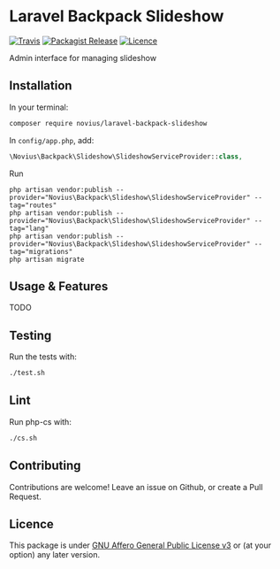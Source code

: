 # Laravel Backpack Slideshow
[![Travis](https://img.shields.io/travis/novius/laravel-backpack-slideshow.svg?maxAge=1800&style=flat-square)](https://travis-ci.org/novius/laravel-backpack-slideshow)
[![Packagist Release](https://img.shields.io/packagist/v/novius/laravel-backpack-slideshow.svg?maxAge=1800&style=flat-square)](https://packagist.org/packages/novius/laravel-backpack-slideshow)
[![Licence](https://img.shields.io/packagist/l/novius/laravel-backpack-slideshow.svg?maxAge=1800&style=flat-square)](https://github.com/novius/laravel-backpack-slideshow#licence)

Admin interface for managing slideshow


## Installation

In your terminal:

```bash
composer require novius/laravel-backpack-slideshow
```


In `config/app.php`, add:


```php
\Novius\Backpack\Slideshow\SlideshowServiceProvider::class,
```

Run

```php?start_inline=1
php artisan vendor:publish --provider="Novius\Backpack\Slideshow\SlideshowServiceProvider" --tag="routes"
php artisan vendor:publish --provider="Novius\Backpack\Slideshow\SlideshowServiceProvider" --tag="lang"
php artisan vendor:publish --provider="Novius\Backpack\Slideshow\SlideshowServiceProvider" --tag="migrations"
php artisan migrate
```

## Usage & Features

TODO


## Testing

Run the tests with:

```bash
./test.sh
```


## Lint

Run php-cs with:

```bash
./cs.sh
```


## Contributing

Contributions are welcome!
Leave an issue on Github, or create a Pull Request.


## Licence

This package is under [GNU Affero General Public License v3](http://www.gnu.org/licenses/agpl-3.0.html) or (at your option) any later version.
